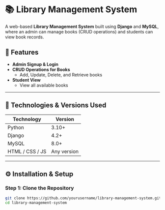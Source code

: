 # 📚 Library Management System

A web-based **Library Management System** built using **Django** and **MySQL**, where an admin can manage books (CRUD operations) and students can view book records.

## 🌟 Features
- **Admin Signup & Login**
- **CRUD Operations for Books**
  - Add, Update, Delete, and Retrieve books
- **Student View**
  - View all available books

---

## 🚀 Technologies & Versions Used
| **Technology** | **Version** |
|--------------|------------|
| Python       | 3.10+      |
| Django       | 4.2+       |
| MySQL        | 8.0+       |
| HTML / CSS / JS | Any version |

---

## ⚙️ Installation & Setup

### **Step 1: Clone the Repository**
```sh
git clone https://github.com/yourusername/library-management-system.git
cd library-management-system
